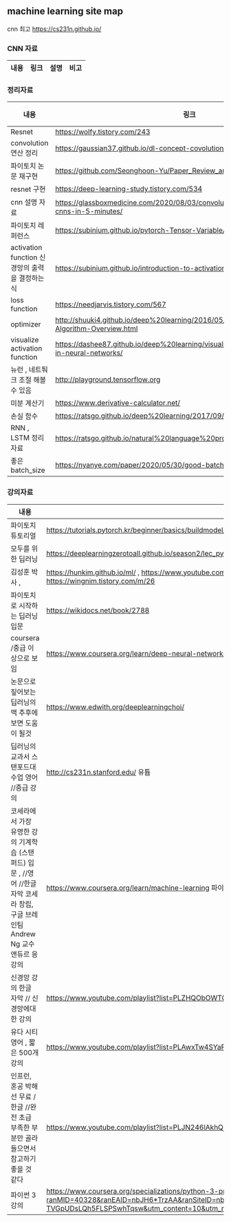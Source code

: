 ## machine learning site map
cnn 최고 https://cs231n.github.io/
### CNN 자료 
|내용|링크|설명|비고|
|------|---|---|---|
### 정리자료
|내용|링크|설명|비고|
|------|---|---|---|
|Resnet		|https://wolfy.tistory.com/243   |||
|convolution 연산 정리		|https://gaussian37.github.io/dl-concept-covolution_operation/   |||
|파이토치 논문 재구현		|https://github.com/Seonghoon-Yu/Paper_Review_and_Implementation_in_PyTorch   |||
|resnet  구현		|https://deep-learning-study.tistory.com/534    |||
|cnn 설명 자료		|https://glassboxmedicine.com/2020/08/03/convolutional-neural-networks-cnns-in-5-minutes/   |||
|파이토치 레퍼런스		|https://subinium.github.io/pytorch-Tensor-Variable/   |||
|activation function	신경망의 출력을 결정하는 식 	|https://subinium.github.io/introduction-to-activation/  |||
|loss function 		|https://needjarvis.tistory.com/567   |||
|optimizer		|http://shuuki4.github.io/deep%20learning/2016/05/20/Gradient-Descent-Algorithm-Overview.html  |||
|visualize activation function		|https://dashee87.github.io/deep%20learning/visualising-activation-functions-in-neural-networks/    |||
|뉴런 , 네트퉈크 조절 해볼 수 있음 		|http://playground.tensorflow.org  |||
|미분 계산기		|https://www.derivative-calculator.net/   |||
|손실 함수		|https://ratsgo.github.io/deep%20learning/2017/09/24/loss/   |||
|RNN , LSTM 	정리 자료 	|https://ratsgo.github.io/natural%20language%20processing/2017/03/09/rnnlstm/   |||
|좋은 batch_size		|https://nyanye.com/paper/2020/05/30/good-batchsize/   |||

### 강의자료
|내용|링크|설명|비고|
|------|---|---|---|
|파이토치 튜토리얼		|https://tutorials.pytorch.kr/beginner/basics/buildmodel_tutorial.html   |한글/영어 기본 , 예제 잘 들어있지만 개념 적인 부분 부족 ||
|모두를 위한 딥러닝		|https://deeplearningzerotoall.github.io/season2/lec_pytorch.html   |한글 //정리 잘 안되어 있음 ||
|김성훈 박사	, 	|https://hunkim.github.io/ml/ , https://www.youtube.com/channel/UCML9R2ol-l0Ab9OXoNnr7Lw , https://wingnim.tistory.com/m/26   |||
|파이토치로 시작하는 딥러닝 입문		|https://wikidocs.net/book/2788   |위키 형식 참고 자료로 쓰면 좋을듯||
|coursera	/중급 이상으로 보임 	|https://www.coursera.org/learn/deep-neural-networks-with-pytorch?action=enroll,|https://www.coursera.org/professional-certificates/ai-engineer   |||
|논문으로 짚어보는 딥러닝의 맥 	추후에 보면 도움이 될것	|https://www.edwith.org/deeplearningchoi/   |||
|딥러닝의 교과서 스탠포드대 수업	영어 //중급 강의	|http://cs231n.stanford.edu/ 유튭 |https://www.youtube.com/playlist?list=PL3FW7Lu3i5JvHM8ljYj-zLfQRF3EO8sYv  한글강의 노트|http://aikorea.org/cs231n/    |||
|코세라에서 가장 유명한 강의 기계학습 (스탠퍼드)	입문 , //영어 //한글 자막  코세라 창립, 구글 브레인팀 Andrew Ng 교수 앤듀르 응 	강의 |https://www.coursera.org/learn/machine-learning  파이썬 작성 코드 |https://github.com/kaleko/CourseraML    |||
|신경망 강의	한글 자막 // 신경망에대한 강의	|https://www.youtube.com/playlist?list=PLZHQObOWTQDNU6R1_67000Dx_ZCJB-3pi    |||
|유다 시티 	영어 , 짧은 500개 강의	|https://www.youtube.com/playlist?list=PLAwxTw4SYaPkQXg8TkVdIvYv4HfLG7SiH   |||
|인프런, 혼공 박해선	무료 /한글 //완전 초급 부족한 부분만 골라 들으면서  참고하기 좋을 것 같다 	|https://www.youtube.com/playlist?list=PLJN246lAkhQjoU0C4v8FgtbjOIXxSs_4Q   |||
|파이썬 3 강의		|https://www.coursera.org/specializations/python-3-programming?ranMID=40328&ranEAID=nbJH6*TrzAA&ranSiteID=nbJH6.TrzAA-TVGpUDsLQh5FLSPSwhTqsw&siteID=nbJH6.TrzAA-TVGpUDsLQh5FLSPSwhTqsw&utm_content=10&utm_medium=partners&utm_source=linkshare&utm_campaign=nbJH6*TrzAA    



